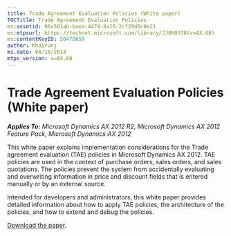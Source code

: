 ```yaml
---
title: Trade Agreement Evaluation Policies (White paper)
TOCTitle: Trade Agreement Evaluation Policies
ms:assetid: 96a561ab-baea-4474-8a16-2cf29d6c0e21
ms:mtpsurl: https://technet.microsoft.com/library/JJ860378(v=AX.60)
ms:contentKeyID: 50470850
author: Khairunj
ms.date: 04/18/2014
mtps_version: v=AX.60
---
```


# Trade Agreement Evaluation Policies (White paper) 


_**Applies To:** Microsoft Dynamics AX 2012 R2, Microsoft Dynamics AX 2012 Feature Pack, Microsoft Dynamics AX 2012_

This white paper explains implementation considerations for the Trade agreement evaluation (TAE) policies in Microsoft Dynamics AX 2012. TAE policies are used in the context of purchase orders, sales orders, and sales quotations. The policies prevent the system from accidentally evaluating and overwriting information in price and discount fields that is entered manually or by an external source.

Intended for developers and administrators, this white paper provides detailed information about how to apply TAE policies, the architecture of the policies, and how to extend and debug the policies.

[Download the paper](https://go.microsoft.com/fwlink/?linkid=252366).

  


